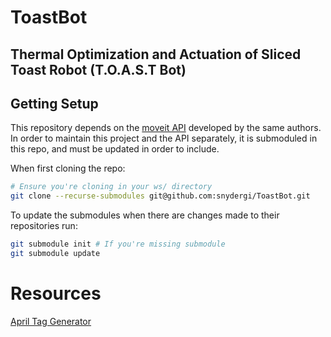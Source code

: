 # ToastBot
## Thermal Optimization and Actuation of Sliced Toast Robot (T.O.A.S.T Bot)

## Getting Setup
This repository depends on the [moveit API](https://github.com/ME495-EmbeddedSystems/moveitapi-group5) developed by the same authors. In order to maintain this project and the API separately, it is submoduled in this repo, and must be updated in order to include.

When first cloning the repo:
```bash
# Ensure you're cloning in your ws/ directory
git clone --recurse-submodules git@github.com:snydergi/ToastBot.git
```

To update the submodules when there are changes made to their repositories run:
```bash
git submodule init # If you're missing submodule
git submodule update
```

# Resources
[April Tag Generator](https://chaitanyantr.github.io/apriltag.html)